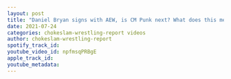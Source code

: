 ```yaml
---
layout: post
title: "Daniel Bryan signs with AEW, is CM Punk next? What does this mean for WWE? Will they change?"
date: 2021-07-24
categories: chokeslam-wrestling-report videos
author: chokeslam-wrestling-report
spotify_track_id: 
youtube_video_id: npfmsqPRBgE
apple_track_id: 
youtube_metadata: 
---
```

